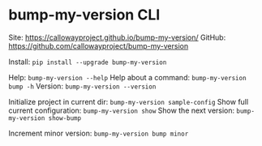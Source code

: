 # bump-my-version CLI

Site: https://callowayproject.github.io/bump-my-version/
GitHub: https://github.com/callowayproject/bump-my-version

Install: `pip install --upgrade bump-my-version`

Help: `bump-my-version --help`
Help about a command: `bump-my-version bump -h`
Version: `bump-my-version --version`

Initialize project in current dir: `bump-my-version sample-config`
Show full current configuration: `bump-my-version show`
Show the next version: `bump-my-version show-bump`

Increment minor version: `bump-my-version bump minor`

